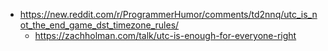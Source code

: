 - https://new.reddit.com/r/ProgrammerHumor/comments/td2nnq/utc_is_not_the_end_game_dst_timezone_rules/
  - https://zachholman.com/talk/utc-is-enough-for-everyone-right
